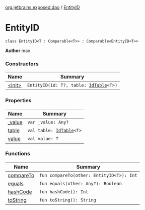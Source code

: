 [org.jetbrains.exposed.dao](../index.md) / [EntityID](.)

# EntityID

`class EntityID<T : Comparable<T>> : Comparable<EntityID<T>>`

**Author**
max

### Constructors

| Name | Summary |
|---|---|
| [&lt;init&gt;](-init-.md) | `EntityID(id: T?, table: `[`IdTable`](../-id-table/index.md)`<T>)` |

### Properties

| Name | Summary |
|---|---|
| [_value](_value.md) | `var _value: Any?` |
| [table](table.md) | `val table: `[`IdTable`](../-id-table/index.md)`<T>` |
| [value](value.md) | `val value: T` |

### Functions

| Name | Summary |
|---|---|
| [compareTo](compare-to.md) | `fun compareTo(other: EntityID<T>): Int` |
| [equals](equals.md) | `fun equals(other: Any?): Boolean` |
| [hashCode](hash-code.md) | `fun hashCode(): Int` |
| [toString](to-string.md) | `fun toString(): String` |
